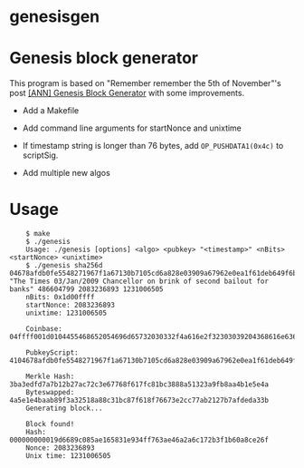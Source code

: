 # genesisgen

Genesis block generator
=======================

This program is based on "Remember remember the 5th of November"'s post [[ANN] Genesis Block Generator](https://bitcointalk.org/index.php?topic=181981.0) with some improvements.

+ Add a Makefile
+ Add command line arguments for startNonce and unixtime
+ If timestamp string is longer than 76 bytes, add `OP_PUSHDATA1(0x4c)` to scriptSig.

+ Add multiple new algos

Usage
=====

```base
    $ make
    $ ./genesis
    Usage: ./genesis [options] <algo> <pubkey> "<timestamp>" <nBits> <startNonce> <unixtime>
    $ ./genesis sha256d 04678afdb0fe5548271967f1a67130b7105cd6a828e03909a67962e0ea1f61deb649f6bc3f4cef38c4f35504e51ec112de5c384df7ba0b8d578a4c702b6bf11d5f "The Times 03/Jan/2009 Chancellor on brink of second bailout for banks" 486604799 2083236893 1231006505
    nBits: 0x1d00ffff
    startNonce: 2083236893
    unixtime: 1231006505

    Coinbase: 04ffff001d0104455468652054696d65732030332f4a616e2f32303039204368616e63656c6c6f72206f6e206272696e6b206f66207365636f6e64206261696c6f757420666f722062616e6b73

    PubkeyScript: 4104678afdb0fe5548271967f1a67130b7105cd6a828e03909a67962e0ea1f61deb649f6bc3f4cef38c4f35504e51ec112de5c384df7ba0b8d578a4c702b6bf11d5fac

    Merkle Hash: 3ba3edfd7a7b12b27ac72c3e67768f617fc81bc3888a51323a9fb8aa4b1e5e4a
    Byteswapped: 4a5e1e4baab89f3a32518a88c31bc87f618f76673e2cc77ab2127b7afdeda33b
    Generating block...

    Block found!
    Hash: 000000000019d6689c085ae165831e934ff763ae46a2a6c172b3f1b60a8ce26f
    Nonce: 2083236893
    Unix time: 1231006505
```
